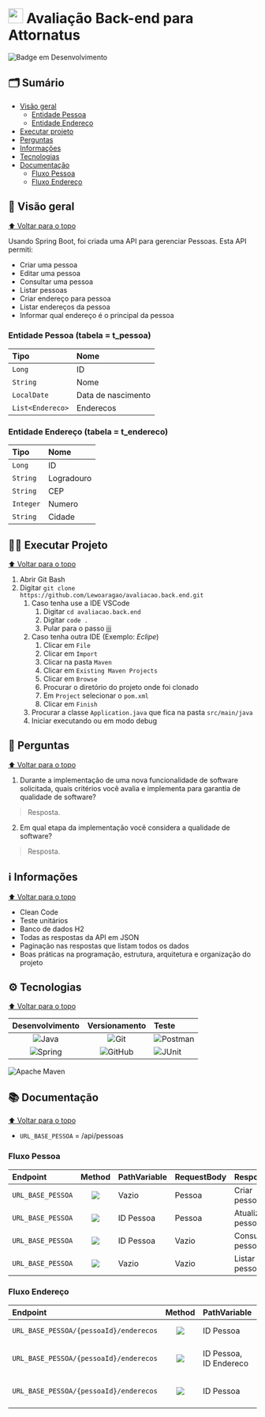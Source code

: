 # <img id="inicio" src="https://scontent.ffor1-2.fna.fbcdn.net/v/t39.30808-1/291155788_749134162931729_5904111411624050166_n.jpg?stp=cp0_dst-jpg_e15_p120x120_q65&_nc_cat=103&ccb=1-7&_nc_sid=dbb9e7&_nc_ohc=PL112LV44swAX84nPDX&_nc_ht=scontent.ffor1-2.fna&oh=00_AfAq8QYCsqG06awIpXJrQtvXU9RXr5_L_LpMg6u7kAT5zA&oe=64070FCA" height=30/> Avaliação Back-end para Attornatus

![Badge em Desenvolvimento](http://img.shields.io/static/v1?label=status&message=em%20desenvolvimento&color=yellow&style=for-the-badge)

## 🗂 Sumário
- <a href="#visaogeral">Visão geral</a>
  - <a href="#entidadepessoa">Entidade Pessoa</a>
  - <a href="#entidadeendereco">Entidade Endereço</a>
- <a href="#executarprojeto">Executar projeto</a>
- <a href="#perguntas">Perguntas</a>
- <a href="#informacoes">Informações</a>
- <a href="#tecnologias">Tecnologias</a>
- <a href="#documentacao">Documentação</a>
  - <a href="#fluxopessoa">Fluxo Pessoa</a>
  - <a href="#fluxoendereco">Fluxo Endereço</a>

## 📑 <span id="visaogeral">Visão geral</span>
<a href="#inicio">⬆️ Voltar para o topo</a>

Usando Spring Boot, foi criada uma API para gerenciar Pessoas. Esta API permiti:  
- Criar uma pessoa
- Editar uma pessoa
- Consultar uma pessoa
- Listar pessoas
- Criar endereço para pessoa
- Listar endereços da pessoa
- Informar qual endereço é o principal da pessoa  

### <span id="entidadepessoa">Entidade Pessoa</span> (tabela = t_pessoa)
Tipo | Nome
:--- | :---
`Long` | ID
`String` | Nome
`LocalDate` | Data de nascimento
`List<Endereco>` | Enderecos

### <span id="entidadeendereco">Entidade Endereço</span> (tabela = t_endereco)
Tipo | Nome
:--- | :---
`Long` | ID
`String` | Logradouro
`String` | CEP
`Integer` | Numero
`String` | Cidade

## 👩‍💻 <span id="executarprojeto">Executar Projeto</span>
<a href="#inicio">⬆️ Voltar para o topo</a>

1. Abrir Git Bash
2. Digitar `git clone https://github.com/Lewoaragao/avaliacao.back.end.git`
   1. Caso tenha use a IDE VSCode
      1. Digitar `cd avaliacao.back.end`
      2. Digitar `code .`
      3. Pular para o passo <a href="#passoIii">iii</a>
   2. Caso tenha outra IDE (Exemplo: _Eclipe_)
      1. Clicar em `File`
      2. Clicar em `Import`
      3. Clicar na pasta `Maven`
      4. Clicar em `Existing Maven Projects`
      5. Clicar em `Browse`
      6. Procurar o diretório do projeto onde foi clonado
      7. Em `Project` selecionar o `pom.xml`
      8. Clicar em `Finish`
   3. <span id="passoIii">Procurar</span> a classe `Application.java` que fica na pasta `src/main/java`
   4. Iniciar executando ou em modo debug
  
## 💬 <span id="perguntas">Perguntas</span>
<a href="#inicio">⬆️ Voltar para o topo</a>

1. Durante a implementação de uma nova funcionalidade de software solicitada, quais critérios você avalia e implementa para garantia de qualidade de software?

> Resposta.

2. Em qual etapa da implementação você considera a qualidade de software?

> Resposta.

## ℹ <span id="informacoes">Informações</span>
<a href="#inicio">⬆️ Voltar para o topo</a>

- Clean Code
- Teste unitários
- Banco de dados H2
- Todas as respostas da API em JSON  
- Paginação nas respostas que listam todos os dados
- Boas práticas na programação, estrutura, arquitetura e organização do projeto

## ⚙ <span id="tecnologias">Tecnologias</span>
<a href="#inicio">⬆️ Voltar para o topo</a>

Desenvolvimento | Versionamento | Teste 
:-------------: | :-----------: | :----
![Java](https://img.shields.io/badge/java-%23ED8B00.svg?style=for-the-badge&logo=java&logoColor=white) | ![Git](https://img.shields.io/badge/git-%23F05033.svg?style=for-the-badge&logo=git&logoColor=white) | ![Postman](https://img.shields.io/badge/Postman-FF6C37?style=for-the-badge&logo=postman&logoColor=white)
![Spring](https://img.shields.io/badge/spring-%236DB33F.svg?style=for-the-badge&logo=spring&logoColor=white) | ![GitHub](https://img.shields.io/badge/github-%23121011.svg?style=for-the-badge&logo=github&logoColor=white) | ![JUnit](https://img.shields.io/badge/junit-%F41F1F.svg?style=for-the-badge&logo=junit&logoColor=white)
![Apache Maven](https://img.shields.io/badge/Apache%20Maven-C71A36?style=for-the-badge&logo=Apache%20Maven&logoColor=white) 

## 📚 <span id="documentacao">Documentação</span> 
<a href="#inicio">⬆️ Voltar para o topo</a>

- `URL_BASE_PESSOA` = /api/pessoas

### <span id="fluxopessoa">Fluxo Pessoa</span>
Endpoint | Method | PathVariable | RequestBody | Response
:------- | :----: | :----------- | :---------- | :-------
`URL_BASE_PESSOA` | <img src="https://img.shields.io/badge/-Post-yellow?style=for-the-badge"> | Vazio | Pessoa | Criar pessoa
`URL_BASE_PESSOA` | <img src="https://img.shields.io/badge/-Put-blue?style=for-the-badge"> | ID Pessoa | Pessoa | Atualizar pessoa
`URL_BASE_PESSOA` | <img src="https://img.shields.io/badge/-Get-green?style=for-the-badge"> | ID Pessoa | Vazio | Consultar pessoa
`URL_BASE_PESSOA` | <img src="https://img.shields.io/badge/-Get-green?style=for-the-badge"> | Vazio | Vazio | Listar pessoas

### <span id="fluxoendereco">Fluxo Endereço</span>
Endpoint | Method | PathVariable | RequestBody | Response
:------- | :----: | :----------- | :---------- | :-------
`URL_BASE_PESSOA/{pessoaId}/enderecos` | <img src="https://img.shields.io/badge/-Post-yellow?style=for-the-badge"> | ID Pessoa | Endereco | Criar endereço
`URL_BASE_PESSOA/{pessoaId}/enderecos` | <img src="https://img.shields.io/badge/-Put-blue?style=for-the-badge"> | ID Pessoa, ID Endereco | Vazio | Definir endereço principal
`URL_BASE_PESSOA/{pessoaId}/enderecos` | <img src="https://img.shields.io/badge/-Get-green?style=for-the-badge"> | ID Pessoa | Vazio | Listar endereços da pessoa
